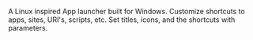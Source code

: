 A Linux inspired App launcher built for Windows. 
 
Customize shortcuts to apps, sites, URI's, scripts, etc. Set titles, icons, and the shortcuts with parameters.